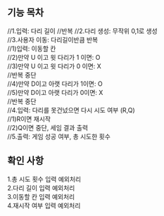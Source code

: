 ## 기능 목차
//1.입력: 다리 길이
//반복 
//2.다리 생성: 무작위 0,1로 생성  
//3.사용자 이동: 다리길이반큼 반복  
//1)입력: 이동할 칸  
//2)만약 U 이고 윗 다리가 1 이면: O  
//3)만약 U 이고 윗 다리가 0 이면: X  
//반복 중단  
//4)만약 D이고 아랫 다리가 1이면: O  
//5)만약 D이고 아랫 다리가 0이면: X  
//반복 중단  
//4.입력: 다리를 못건넜으면 다시 시도 여부 (R,Q)  
//1)R이면 재시작  
//2)Q이면 중단, 세임 결과 출력  
//5.출력: 게임 성공 여부, 총 시도한 횟수 

## 확인 사항
1.총 시도 횟수 입력 예외처리  
2.다리 길이 입력 예외처리  
3.이동할 칸 입력 예외처리  
4.재시작 여부 입력 예외처리  

